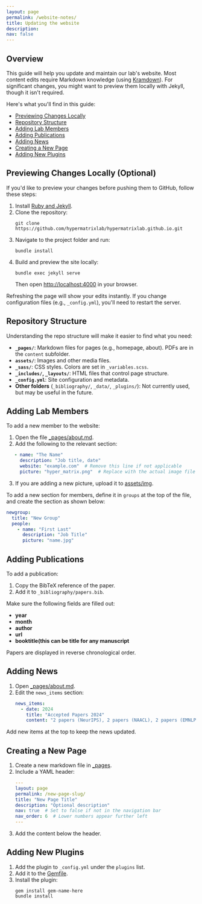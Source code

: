 ```yaml
---
layout: page
permalink: /website-notes/
title: Updating the website
description: 
nav: false
---
```


## Overview

This guide will help you update and maintain our lab's website. Most content edits require Markdown knowledge (using [Kramdown](https://kramdown.gettalong.org/quickref.html)). For significant changes, you might want to preview them locally with Jekyll, though it isn't required.

Here's what you'll find in this guide:
- [Previewing Changes Locally](#previewing-changes-locally)
- [Repository Structure](#repository-structure)
- [Adding Lab Members](#adding-lab-members)
- [Adding Publications](#adding-publications)
- [Adding News](#adding-news)
- [Creating a New Page](#creating-a-new-page)
- [Adding New Plugins](#adding-new-plugins)

## Previewing Changes Locally (Optional)

If you'd like to preview your changes before pushing them to GitHub, follow these steps:

1. Install [Ruby and Jekyll](https://jekyllrb.com/docs/installation/#guides).
2. Clone the repository:
   ```
   git clone https://github.com/hypermatrixlab/hypermatrixlab.github.io.git
   ```
3. Navigate to the project folder and run:
   ```
   bundle install
   ```
4. Build and preview the site locally:
   ```
   bundle exec jekyll serve
   ```
   Then open [http://localhost:4000](http://localhost:4000) in your browser.

Refreshing the page will show your edits instantly. If you change configuration files (e.g., `_config.yml`), you'll need to restart the server.

## Repository Structure

Understanding the repo structure will make it easier to find what you need:

- **`_pages/`**: Markdown files for pages (e.g., homepage, about). PDFs are in the `content` subfolder.
- **`assets/`**: Images and other media files.
- **`_sass/`**: CSS styles. Colors are set in `_variables.scss`.
- **`_includes/`, `_layouts/`**: HTML files that control page structure.
- **`_config.yml`**: Site configuration and metadata.
- **Other folders** (`_bibliography/`, `_data/`, `_plugins/`): Not currently used, but may be useful in the future.

## Adding Lab Members

To add a new member to the website:

1. Open the file [_pages/about.md](https://github.com/hypermatrixlab/hypermatrixlab.github.io/blob/main/_pages/about.md).
2. Add the following to the relevant section:
```yaml
   - name: "The Name"
     description: "Job title, date"
     website: "example.com"  # Remove this line if not applicable
     picture: "hyper_matrix.png"  # Replace with the actual image file name (e.g., name.jpg) if adding a new photo

```
3. If you are adding a new picture, upload it to [assets/img](https://github.com/hypermatrixlab/hypermatrixlab.github.io/tree/main/assets/img).

To add a new section for members, define it in `groups` at the top of the file, and create the section as shown below:
```yaml
newgroup:
  title: "New Group"
  people:
    - name: "First Last"
      description: "Job Title"
      picture: "name.jpg"
```

## Adding Publications

To add a publication:

1. Copy the BibTeX reference of the paper.
2. Add it to `_bibliography/papers.bib`.

Make sure the following fields are filled out:
- **year**
- **month**
- **author**
- **url**
- **booktitle(this can be title for any manuscript**

Papers are displayed in reverse chronological order.

## Adding News

1. Open [_pages/about.md](https://github.com/hypermatrixlab/hypermatrixlab.github.io/blob/main/_pages/about.md).
2. Edit the `news_items` section:
   ```yaml
   news_items:
     - date: 2024
       title: "Accepted Papers 2024"
       content: "2 papers (NeurIPS), 2 papers (NAACL), 2 papers (EMNLP)"
   ```

Add new items at the top to keep the news updated.

## Creating a New Page

1. Create a new markdown file in [_pages](https://github.com/hypermatrixlab/hypermatrixlab.github.io/blob/main/_pages).
2. Include a YAML header:
   ```yaml
   ---
   layout: page
   permalink: /new-page-slug/
   title: "New Page Title"
   description: "Optional description"
   nav: true  # Set to false if not in the navigation bar
   nav_order: 6  # Lower numbers appear further left
   ---
   ```
3. Add the content below the header.


## Adding New Plugins

1. Add the plugin to `_config.yml` under the `plugins` list.
2. Add it to the [Gemfile](https://hypermatrixlab.github.io/blob/main/Gemfile).
3. Install the plugin:
   ```
   gem install gem-name-here
   bundle install
   ```

